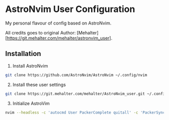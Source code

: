 # AstroNvim User Configuration

My personal flavour of config based on AstroNvim.

All credits goes to original Author: [Mehalter][https://git.mehalter.com/mehalter/astronvim_user].

## Installation

1. Install AstroNvim

```sh
git clone https://github.com/AstroNvim/AstroNvim ~/.config/nvim
```


2. Install these user settings

```sh
git clone https://git.mehalter.com/mehalter/AstroNvim_user.git ~/.config/nvim/lua/user
```

3. Initialize AstroVim

```sh
nvim --headless -c 'autocmd User PackerComplete quitall' -c 'PackerSync'
```

